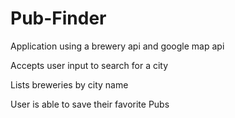 # Pub-Finder

Application using a brewery api and google map api

Accepts user input to search for a city

Lists breweries by city name

User is able to save their favorite Pubs
